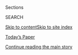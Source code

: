 <div id="app">

<div>

<div class="NYTAppHideMasthead css-1r6wvpq e1suatyy0">

<div class="section css-ui9rw0 e1suatyy2">

<div class="css-eph4ug er09x8g0">

<div class="css-6n7j50">

</div>

<span class="css-1dv1kvn">Sections</span>

<div class="css-10488qs">

<span class="css-1dv1kvn">SEARCH</span>

</div>

[Skip to content](#site-content)[Skip to site
index](#site-index)

</div>

<div class="css-10698na e1huz5gh0">

</div>

</div>

<div id="masthead-bar-one" class="section hasLinks css-15hmgas e1csuq9d3">

<div class="css-uqyvli e1csuq9d0">

</div>

<div class="css-1uqjmks e1csuq9d1">

</div>

<div class="css-9e9ivx">

[](https://myaccount.nytimes3xbfgragh.onion/auth/login?response_type=cookie&client_id=vi)

</div>

<div class="css-1bvtpon e1csuq9d2">

[Today’s Paper](https://www.nytimes3xbfgragh.onion/section/todayspaper)

</div>

</div>

</div>

</div>

<div data-aria-hidden="false">

<div id="site-content" data-role="main">

<div id="top-wrapper" class="css-15p45cc eaca97t0" type="top">

<div id="top-slug" class="css-19x0jxb eaca97t1" hidden="">

Advertisement

</div>

[Continue reading the main
story](#after-top)

<div class="ad top-wrapper" style="text-align:center;height:100%;display:block;min-height:90px">

<div id="top" class="place-ad" data-position="top" data-size-key="top">

</div>

</div>

<div id="after-top">

</div>

</div>

<div id="byline" class="section css-15h4p1b e9abtgs0">

<div class="css-1j21atc e1svk9qx1">

<div class="css-nfcc9b e1svk9qx3">

<div class="css-vl9dhg e1svk9qx5">

<div class="css-1nrhkj6 e1svk9qx6">

# Ernesto Londoño

</div>

## <span></span>

Ernesto Londoño has been The Times's Brazil bureau chief since July
2017. Based in Rio de Janeiro, he oversees coverage of the southern cone
of South America. He joined The Times in 2014 as an editorial writer
focusing on international affairs.

<span class="css-dd5dyy">More**</span>

</div>

</div>

</div>

<div>

<div id="mid1-wrapper" class="css-1mn4oms eaca97t0" type="rank">

<div id="mid1-slug" class="css-1tag3rd eaca97t1">

Advertisement

</div>

[Continue reading the main
story](#after-mid1)

<div id="mid1" class="ad mid1-wrapper" style="text-align:center;height:100%;display:block">

</div>

<div id="after-mid1">

</div>

</div>

</div>

<div class="css-185go5a e1o5byef0">

<div class="css-15cbhtu">

  - [Latest](#stream-panel)
  - <span class="css-6n7j50">Search</span>
    <div class="control">
    <div class="label-container css-1dv1kvn">
    Search
    </div>
    <div class="css-wm4t3d">
    **<span id="clear-search-input" class="css-1dv1kvn">Clear this text
    input</span>
    </div>
    </div>
    <span class="css-1iovbfw"></span>

<div id="stream-panel" class="section css-8msx5b e1jz0cab1">

<div class="css-13mho3u">

1.  
    
    <div class="css-1cp3ece">
    
    <div class="css-1l4spti">
    
    [](/2020/08/17/world/americas/honey-mel-gibson-chile.html)
    
    <div class="css-79elbk">
    
    ![](https://static01.graylady3jvrrxbe.onion/images/2020/08/17/world/17chile-honey/17chile-honey-thumbWide-v2.jpg?quality=75&auto=webp&disable=upscale)
    
    </div>
    
    ## She Was Selling Honey to Survive. Then Mel Gibson Threatened to Sue.
    
    A single mother in Chile began selling organic honey from home
    during quarantine, using the actor’s name as a play on words. His
    lawyer was not amused.
    
    <div class="css-1nqbnmb ea5icrr0">
    
    By <span class="css-1n7hynb">Ernesto
    Londoño</span>
    
    </div>
    
    </div>
    
    <div class="css-1lc2l26 e1xfvim33">
    
    </div>
    
    </div>

2.  
    
    <div class="css-1cp3ece">
    
    <div class="css-1l4spti">
    
    [](/es/2020/08/17/espanol/america-latina/vacuna-coronavirus-brasil.html)
    
    <div class="css-79elbk">
    
    ![](https://static01.graylady3jvrrxbe.onion/images/2020/08/16/world/17Brazil-vac-ES-00/merlin_175106148_7983adc4-cfe5-443f-9c34-7dab22b57205-thumbWide.jpg?quality=75&auto=webp&disable=upscale)
    
    </div>
    
    ### <span class="css-m70j1g">América del Sur</span>
    
    ## Brasil es el laboratorio ideal para buscar la vacuna contra el coronavirus
    
    El contagio generalizado, una amplia reserva nacional de científicos
    y una sólida infraestructura de fabricación de inmunizaciones han
    convertido al país en un actor importante en la búsqueda de una
    vacuna.
    
    <div class="css-1nqbnmb ea5icrr0">
    
    By <span class="css-1n7hynb">Manuela Andreoni <span>and</span>
    Ernesto Londoño</span>
    
    </div>
    
    <div class="css-185051n">
    
    [Read in
    English](https://www.nytimes3xbfgragh.onion/2020/08/15/world/americas/brazil-coronavirus-vaccine.html "Read in English")
    
    </div>
    
    </div>
    
    <div class="css-1lc2l26 e1xfvim33">
    
    </div>
    
    </div>

3.  
    
    <div class="css-1cp3ece">
    
    <div class="css-1l4spti">
    
    [](/2020/08/15/world/americas/brazil-coronavirus-vaccine.html)
    
    <div class="css-79elbk">
    
    ![](https://static01.graylady3jvrrxbe.onion/images/2020/08/16/world/SUB16virus-brazil-vax/merlin_175106148_7983adc4-cfe5-443f-9c34-7dab22b57205-thumbWide.jpg?quality=75&auto=webp&disable=upscale)
    
    </div>
    
    ## Coronavirus Crisis Has Made Brazil an Ideal Vaccine Laboratory
    
    Widespread contagion, a deep bench of scientists and a robust
    vaccine-making infrastructure have made Brazil an important player
    in the quest to find a vaccine.
    
    <div class="css-1nqbnmb ea5icrr0">
    
    By <span class="css-1n7hynb">Manuela Andreoni <span>and</span>
    Ernesto Londoño</span>
    
    </div>
    
    <div class="css-185051n">
    
    [Leer en
    español](https://www.nytimes3xbfgragh.onion/es/2020/08/17/espanol/america-latina/vacuna-coronavirus-brasil.html "Read in Spanish")
    
    </div>
    
    </div>
    
    <div class="css-1lc2l26 e1xfvim33">
    
    </div>
    
    </div>

4.  
    
    <div class="css-1cp3ece">
    
    <div class="css-1l4spti">
    
    [](/2020/08/01/world/americas/Brazil-amazon-deforestation-bolsonaro.html)
    
    <div class="css-79elbk">
    
    ![](https://static01.graylady3jvrrxbe.onion/images/2020/08/02/world/02brazil-amazon/merlin_160086585_797d8284-14b9-4098-83bc-3d9e148ee8a1-thumbWide.jpg?quality=75&auto=webp&disable=upscale)
    
    </div>
    
    ## Under Pressure, Brazil’s Bolsonaro Forced to Fight Deforestation
    
    After fending off international criticism on rainforest destruction,
    President Jair Bolsonaro caved to pressure and took steps to curb
    deforestation and forest fires.
    
    <div class="css-1nqbnmb ea5icrr0">
    
    By <span class="css-1n7hynb">Ernesto Londoño <span>and</span>
    Letícia
    Casado</span>
    
    </div>
    
    </div>
    
    <div class="css-1lc2l26 e1xfvim33">
    
    </div>
    
    </div>

5.  
    
    <div class="css-1cp3ece">
    
    <div class="css-1l4spti">
    
    [](/2020/07/31/world/americas/brazil-trump-ethanol-chapman.html)
    
    <div class="css-79elbk">
    
    ![](https://static01.graylady3jvrrxbe.onion/images/2020/07/31/world/31brazil/merlin_175082043_1d8c79a7-ecda-45a1-be27-2a6be6ea4144-thumbWide.jpg?quality=75&auto=webp&disable=upscale)
    
    </div>
    
    ## Lawmakers ‘Alarmed’ by Reports U.S. Envoy Told Brazil It Could Help Re-elect Trump
    
    The House Foreign Affairs Committee has begun an inquiry into
    multiple reports in the Brazilian media that the U.S. ambassador was
    framing negotiations over ethanol tariffs in partisan terms.
    
    <div class="css-1nqbnmb ea5icrr0">
    
    By <span class="css-1n7hynb">Ernesto Londoño, Manuela Andreoni
    <span>and</span> Letícia
    Casado</span>
    
    </div>
    
    </div>
    
    <div class="css-1lc2l26 e1xfvim33">
    
    </div>
    
    </div>

6.  
    
    <div class="css-1cp3ece">
    
    <div class="css-1l4spti">
    
    [](/2020/07/25/world/americas/bolsonaro-coronavirus.html)
    
    <div class="css-79elbk">
    
    ![](https://static01.graylady3jvrrxbe.onion/images/2020/07/25/world/25virus-bolsonaro/25virus-bolsonaro-thumbWide.jpg?quality=75&auto=webp&disable=upscale)
    
    </div>
    
    ## Brazil’s Bolsonaro, Leading Virus Skeptic, Says He’s No Longer Infected
    
    President Jair M. Bolsonaro of Brazil said on social media that he
    had tested negative for the coronavirus, more than two weeks after
    confirming his infection. Then he went for a motorcycle ride.
    
    <div class="css-1nqbnmb ea5icrr0">
    
    By <span class="css-1n7hynb">Ernesto
    Londoño</span>
    
    </div>
    
    </div>
    
    <div class="css-1lc2l26 e1xfvim33">
    
    </div>
    
    </div>

7.  
    
    <div class="css-1cp3ece">
    
    <div class="css-1l4spti">
    
    [](/es/2020/07/20/espanol/america-latina/brasil-coronavirus-comunidades-indigenas.html)
    
    <div class="css-79elbk">
    
    ![](https://static01.graylady3jvrrxbe.onion/images/2020/07/17/world/20virus-Brazil-indigenous-ES-1/merlin_174536157_e4698abf-20cb-4346-bce1-1da0bdd37af1-thumbWide.jpg?quality=75&auto=webp&disable=upscale)
    
    </div>
    
    ### <span class="css-m70j1g">América Latina</span>
    
    ## En Brasil los profesionales de la salud podrían haber contagiado de coronavirus a las poblaciones indígenas
    
    Numerosos trabajadores que iban a monitorear a comunidades indígenas
    estaban infectados, lo que expuso a poblaciones remotas al virus.
    Ellos dicen que no llevaban equipos de protección adecuados ni
    contaban con acceso a pruebas.
    
    <div class="css-1nqbnmb ea5icrr0">
    
    By <span class="css-1n7hynb">Manuela Andreoni, Ernesto Londoño
    <span>and</span> Letícia Casado</span>
    
    </div>
    
    <div class="css-185051n">
    
    [Read in
    English](https://www.nytimes3xbfgragh.onion/2020/07/19/world/americas/coronavirus-brazil-indigenous.html "Read in English")
    
    </div>
    
    </div>
    
    <div class="css-1lc2l26 e1xfvim33">
    
    </div>
    
    </div>

8.  
    
    <div class="css-1cp3ece">
    
    <div class="css-1l4spti">
    
    [](/2020/07/19/world/americas/coronavirus-brazil-indigenous.html)
    
    <div class="css-79elbk">
    
    ![](https://static01.graylady3jvrrxbe.onion/images/2020/07/17/world/Brazil-Indigenous/merlin_174536157_e4698abf-20cb-4346-bce1-1da0bdd37af1-thumbWide.jpg?quality=75&auto=webp&disable=upscale)
    
    </div>
    
    ## Brazil Health Workers May Have Spread Coronavirus to Indigenous People
    
    Many people assigned to care for the Indigenous have been infected,
    exposing remote communities to the virus. Health workers say they
    have been plagued by insufficient testing and protective gear.
    
    <div class="css-1nqbnmb ea5icrr0">
    
    By <span class="css-1n7hynb">Manuela Andreoni, Ernesto Londoño
    <span>and</span> Letícia Casado</span>
    
    </div>
    
    <div class="css-185051n">
    
    [Leer en
    español](https://www.nytimes3xbfgragh.onion/es/2020/07/20/espanol/america-latina/brasil-coronavirus-comunidades-indigenas.html "Read in Spanish")
    
    </div>
    
    </div>
    
    <div class="css-1lc2l26 e1xfvim33">
    
    </div>
    
    </div>

9.  
    
    <div class="css-1cp3ece">
    
    <div class="css-1l4spti">
    
    [](/2020/07/08/world/americas/brazil-bolsonaro-covid-coronavirus.html)
    
    <div class="css-79elbk">
    
    ![](https://static01.graylady3jvrrxbe.onion/images/2020/07/08/world/08brazil/08brazil-thumbWide.jpg?quality=75&auto=webp&disable=upscale)
    
    </div>
    
    ## Bolsonaro Hails Anti-Malaria Pill Even as He Fights Coronavirus
    
    He is infected and has Covid-19 symptoms, but Brazil’s president
    still endorses hydroxychloroquine, an unproven treatment. He
    projects optimism amid a pandemic that kills over 1,000 Brazilians a
    day.
    
    <div class="css-1nqbnmb ea5icrr0">
    
    By <span class="css-1n7hynb">Ernesto
    Londoño</span>
    
    </div>
    
    </div>
    
    <div class="css-1lc2l26 e1xfvim33">
    
    </div>
    
    </div>

10. 
    
    <div class="css-1cp3ece">
    
    <div class="css-1l4spti">
    
    [](/es/2020/07/07/espanol/america-latina/bolsonaro-coronavirus.html)
    
    <div class="css-79elbk">
    
    ![](https://static01.graylady3jvrrxbe.onion/images/2020/07/07/world/07brazil-ES-2/07bolsonaro-sub-thumbWide.jpg?quality=75&auto=webp&disable=upscale)
    
    </div>
    
    ### <span class="css-m70j1g">América Latina</span>
    
    ## El presidente de Brasil, Jair Bolsonaro, da positivo al coronavirus
    
    Luego de meses de desestimar la seriedad de la pandemia y de
    desdeñar las medidas de protección, el mandatario sintió los
    síntomas del virus. Más de 65.000 brasileños han perdido la vida
    debido a la COVID-19.
    
    <div class="css-1nqbnmb ea5icrr0">
    
    By <span class="css-1n7hynb">Ernesto Londoño</span>
    
    </div>
    
    <div class="css-185051n">
    
    [Read in
    English](https://www.nytimes3xbfgragh.onion/2020/07/07/world/americas/brazil-bolsonaro-coronavirus.html "Read in English")
    
    </div>
    
    </div>
    
    <div class="css-1lc2l26 e1xfvim33">
    
    </div>
    
    </div>

<div class="css-13mho3u">

<div class="css-1t62hi8">

<div class="css-1stvaey">

Show
More

<div>

<div style="border:0;clip:rect(0 0 0 0);height:1px;margin:-1px;overflow:hidden;white-space:nowrap;padding:0;width:1px;position:absolute" data-role="log" data-aria-live="assertive">

</div>

<div style="border:0;clip:rect(0 0 0 0);height:1px;margin:-1px;overflow:hidden;white-space:nowrap;padding:0;width:1px;position:absolute" data-role="log" data-aria-live="assertive">

</div>

<div style="border:0;clip:rect(0 0 0 0);height:1px;margin:-1px;overflow:hidden;white-space:nowrap;padding:0;width:1px;position:absolute" data-role="log" data-aria-live="polite">

</div>

<div style="border:0;clip:rect(0 0 0 0);height:1px;margin:-1px;overflow:hidden;white-space:nowrap;padding:0;width:1px;position:absolute" data-role="log" data-aria-live="polite">

</div>

</div>

</div>

</div>

</div>

</div>

<div class="css-g6hk37 supplemental">

<div id="mid2-wrapper" class="css-10wkyv7 eaca97t0" type="lede">

<div id="mid2-slug" class="css-1tag3rd eaca97t1">

Advertisement

</div>

[Continue reading the main
story](#after-mid2)

<div id="mid2" class="ad mid2-wrapper" style="text-align:center;height:100%;display:block;min-height:250px">

</div>

<div id="after-mid2">

</div>

</div>

## Follow Elsewhere

<div class="module-body">

  - [**<span data-aria-hidden="true">londono</span><span class="css-1dv1kvn">facebook
    page for
    londono</span>](https://www.facebookcorewwwi.onion/londono)
  - [**<span data-aria-hidden="true">londonoe</span><span class="css-1dv1kvn">twitter
    page for londonoe</span>](https://twitter.com/londonoe)

</div>

</div>

</div>

</div>

</div>

</div>

</div>

## Site Index

<div>

</div>

## Site Information Navigation

  - [© <span>2020</span> <span>The New York Times
    Company</span>](https://help.nytimes3xbfgragh.onion/hc/en-us/articles/115014792127-Copyright-notice)

<!-- end list -->

  - [NYTCo](https://www.nytco.com/)
  - [Contact
    Us](https://help.nytimes3xbfgragh.onion/hc/en-us/articles/115015385887-Contact-Us)
  - [Work with us](https://www.nytco.com/careers/)
  - [Advertise](https://nytmediakit.com/)
  - [T Brand Studio](http://www.tbrandstudio.com/)
  - [Your Ad
    Choices](https://www.nytimes3xbfgragh.onion/privacy/cookie-policy#how-do-i-manage-trackers)
  - [Privacy](https://www.nytimes3xbfgragh.onion/privacy)
  - [Terms of
    Service](https://help.nytimes3xbfgragh.onion/hc/en-us/articles/115014893428-Terms-of-service)
  - [Terms of
    Sale](https://help.nytimes3xbfgragh.onion/hc/en-us/articles/115014893968-Terms-of-sale)
  - [Site
    Map](https://spiderbites.nytimes3xbfgragh.onion)
  - [Help](https://help.nytimes3xbfgragh.onion/hc/en-us)
  - [Subscriptions](https://www.nytimes3xbfgragh.onion/subscription?campaignId=37WXW)

</div>

</div>

